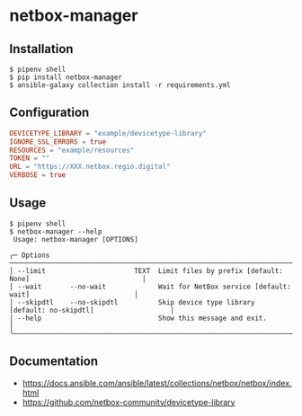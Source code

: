 # netbox-manager

## Installation

```
$ pipenv shell
$ pip install netbox-manager
$ ansible-galaxy collection install -r requirements.yml
```

## Configuration

```toml
DEVICETYPE_LIBRARY = "example/devicetype-library"
IGNORE_SSL_ERRORS = true
RESOURCES = "example/resources"
TOKEN = ""
URL = "https://XXX.netbox.regio.digital"
VERBOSE = true
```

## Usage

```
$ pipenv shell
$ netbox-manager --help
 Usage: netbox-manager [OPTIONS]

╭─ Options ───────────────────────────────────────────────────────────────────────────────────────────╮
│ --limit                      TEXT  Limit files by prefix [default: None]                            │
│ --wait       --no-wait             Wait for NetBox service [default: wait]                          │
│ --skipdtl    --no-skipdtl          Skip device type library [default: no-skipdtl]                   │
│ --help                             Show this message and exit.                                      │
╰─────────────────────────────────────────────────────────────────────────────────────────────────────╯
```

## Documentation

* https://docs.ansible.com/ansible/latest/collections/netbox/netbox/index.html
* https://github.com/netbox-community/devicetype-library
